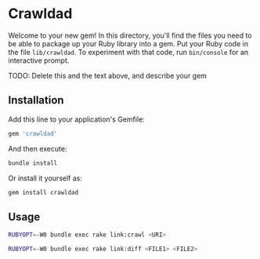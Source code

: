 # Crawldad

Welcome to your new gem! In this directory, you'll find the files you need to be able to package up your Ruby library into a gem. Put your Ruby code in the file `lib/crawldad`. To experiment with that code, run `bin/console` for an interactive prompt.

TODO: Delete this and the text above, and describe your gem

## Installation

Add this line to your application's Gemfile:

``` rb
gem 'crawldad'
```

And then execute:

``` sh
bundle install
```

Or install it yourself as:

``` sh
gem install crawldad
```


## Usage

``` sh
RUBYOPT=-W0 bundle exec rake link:crawl <URI>
```

``` sh
RUBYOPT=-W0 bundle exec rake link:diff <FILE1> <FILE2>
```
